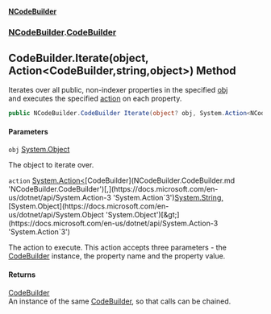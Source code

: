 #### [NCodeBuilder](index.md 'index')
### [NCodeBuilder](NCodeBuilder.md 'NCodeBuilder').[CodeBuilder](NCodeBuilder.CodeBuilder.md 'NCodeBuilder.CodeBuilder')

## CodeBuilder.Iterate(object, Action<CodeBuilder,string,object>) Method

Iterates over all public, non-indexer properties in the specified [obj](NCodeBuilder.CodeBuilder.Iterate(object,System.Action_NCodeBuilder.CodeBuilder,string,object_).md#NCodeBuilder.CodeBuilder.Iterate(object,System.Action_NCodeBuilder.CodeBuilder,string,object_).obj 'NCodeBuilder.CodeBuilder.Iterate(object, System.Action<NCodeBuilder.CodeBuilder,string,object>).obj')  
and executes the specified [action](NCodeBuilder.CodeBuilder.Iterate(object,System.Action_NCodeBuilder.CodeBuilder,string,object_).md#NCodeBuilder.CodeBuilder.Iterate(object,System.Action_NCodeBuilder.CodeBuilder,string,object_).action 'NCodeBuilder.CodeBuilder.Iterate(object, System.Action<NCodeBuilder.CodeBuilder,string,object>).action') on each property.

```csharp
public NCodeBuilder.CodeBuilder Iterate(object? obj, System.Action<NCodeBuilder.CodeBuilder,string,object?> action);
```
#### Parameters

<a name='NCodeBuilder.CodeBuilder.Iterate(object,System.Action_NCodeBuilder.CodeBuilder,string,object_).obj'></a>

`obj` [System.Object](https://docs.microsoft.com/en-us/dotnet/api/System.Object 'System.Object')

The object to iterate over.

<a name='NCodeBuilder.CodeBuilder.Iterate(object,System.Action_NCodeBuilder.CodeBuilder,string,object_).action'></a>

`action` [System.Action&lt;](https://docs.microsoft.com/en-us/dotnet/api/System.Action-3 'System.Action`3')[CodeBuilder](NCodeBuilder.CodeBuilder.md 'NCodeBuilder.CodeBuilder')[,](https://docs.microsoft.com/en-us/dotnet/api/System.Action-3 'System.Action`3')[System.String](https://docs.microsoft.com/en-us/dotnet/api/System.String 'System.String')[,](https://docs.microsoft.com/en-us/dotnet/api/System.Action-3 'System.Action`3')[System.Object](https://docs.microsoft.com/en-us/dotnet/api/System.Object 'System.Object')[&gt;](https://docs.microsoft.com/en-us/dotnet/api/System.Action-3 'System.Action`3')

The action to execute. This action accepts three parameters - the  
[CodeBuilder](NCodeBuilder.CodeBuilder.md 'NCodeBuilder.CodeBuilder') instance, the property name and the property value.

#### Returns
[CodeBuilder](NCodeBuilder.CodeBuilder.md 'NCodeBuilder.CodeBuilder')  
An instance of the same [CodeBuilder](NCodeBuilder.CodeBuilder.md 'NCodeBuilder.CodeBuilder'), so that calls can be chained.